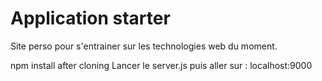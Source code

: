 Application starter
================
Site perso pour s'entrainer sur les technologies web du moment.


npm install after cloning
Lancer le server.js
puis aller sur : 
localhost:9000
